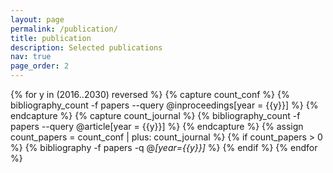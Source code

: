 ```yaml
---
layout: page
permalink: /publication/
title: publication
description: Selected publications
nav: true
page_order: 2
---
```


<div class="publications">

{% for y in (2016..2030) reversed %}
  {% capture count_conf %} {% bibliography_count -f papers --query @inproceedings[year = {{y}}] %} {% endcapture %}
  {% capture count_journal %} {% bibliography_count -f papers --query @article[year = {{y}}] %} {% endcapture %}
  {% assign count_papers = count_conf | plus: count_journal %}
  {% if count_papers > 0 %}
    {% bibliography -f papers -q @*[year={{y}}]* %}
  {% endif %}
  {% endfor %}


</div>
